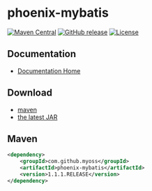 # phoenix-mybatis

[![Maven Central](https://img.shields.io/maven-central/v/com.github.myoss/phoenix-mybatis.svg)](https://maven-badges.herokuapp.com/maven-central/com.github.myoss/phoenix-mybatis/)
[![GitHub release](https://img.shields.io/github/release/myoss-cloud/phoenix-mybatis.svg)](https://github.com/myoss-cloud/phoenix-mybatis/releases)
[![License](https://img.shields.io/badge/license-Apache%202-4EB1BA.svg)](https://www.apache.org/licenses/LICENSE-2.0.html)

## Documentation

- [Documentation Home](https://github.com/myoss-cloud/phoenix-mybatis/wiki)

## Download

- [maven][1]
- [the latest JAR][2]  

[1]: http://repo1.maven.org/maven2/com/github/myoss/phoenix-mybatis/  
[2]: https://search.maven.org/remote_content?g=com.github.myoss&a=phoenix-mybatis&v=LATEST

## Maven

```xml
<dependency>
    <groupId>com.github.myoss</groupId>
    <artifactId>phoenix-mybatis</artifactId>
    <version>1.1.1.RELEASE</version>
</dependency>
```

